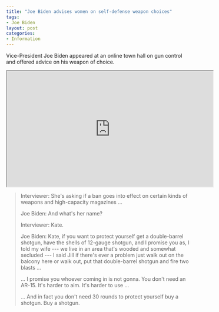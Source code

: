 ```yaml
---
title: "Joe Biden advises women on self-defense weapon choices"
tags:
- Joe Biden
layout: post
categories:
- Information
---
```


Vice-President Joe Biden appeared at an online town hall on gun control and offered advice on his weapon of choice.

<iframe width="560" height="315" src="https://www.youtube.com/embed/jafkVM-jnbE" title="Buy a Shotgun Joe Biden Lying AR-15"></iframe>

> Interviewer: She's asking if a ban goes into effect on certain kinds of weapons and high-capacity magazines ...
>
> Joe Biden: And what's her name?
>
> Interviewer: Kate.
>
> Joe Biden: Kate, if you want to protect yourself get a double-barrel shotgun, have the shells of 12-gauge shotgun, and I promise you as, I told my wife --- we live in an area that's wooded and somewhat secluded --- I said Jill if there's ever a problem just walk out on the balcony here or walk out, put that double-barrel shotgun and fire two blasts ...
>
> ... I promise you whoever coming in is not gonna. You don't need an AR-15. It's harder to aim. It's harder to use ...
>
> ... And in fact you don't need 30 rounds to protect yourself buy a shotgun. Buy a shotgun.
